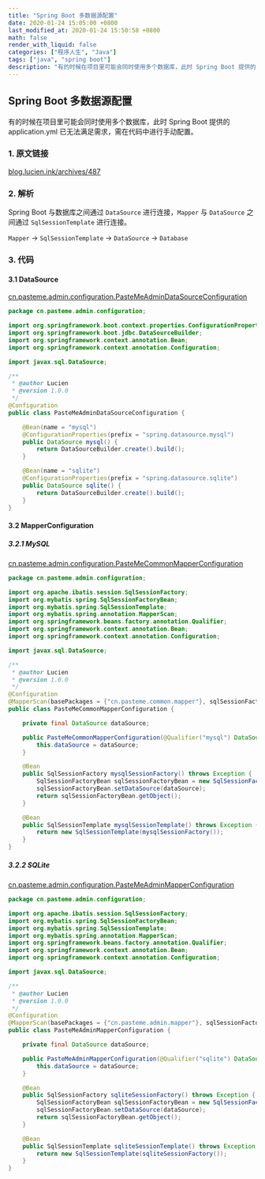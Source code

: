 ```yaml
---
title: "Spring Boot 多数据源配置"
date: 2020-01-24 15:05:00 +0800
last_modified_at: 2020-01-24 15:50:58 +0800
math: false
render_with_liquid: false
categories: ["程序人生", "Java"]
tags: ["java", "spring boot"]
description: "有的时候在项目里可能会同时使用多个数据库，此时 Spring Boot 提供的 application.yml 已无法满足需求，需在代码中进行手动配置。原文链接：blog.lucien.ink/archives/487"
---
```


## Spring Boot 多数据源配置

有的时候在项目里可能会同时使用多个数据库，此时 Spring Boot 提供的 application.yml 已无法满足需求，需在代码中进行手动配置。

### 1. 原文链接

[blog.lucien.ink/archives/487](https://blog.lucien.ink/archives/487/)

### 2. 解析

Spring Boot 与数据库之间通过 `DataSource` 进行连接，`Mapper` 与 `DataSource` 之间通过 `SqlSessionTemplate` 进行连接。

`Mapper` -> `SqlSessionTemplate` -> `DataSource` -> `Database`

### 3. 代码

#### 3.1 DataSource

[cn.pasteme.admin.configuration.PasteMeAdminDataSourceConfiguration](https://github.com/PasteUs/PasteMeAdmin/blob/b19215dcb9c4a6eb2449266dca8418d005f3b9b3/src/main/java/cn/pasteme/admin/configuration/PasteMeAdminDataSourceConfiguration.java)

```java
package cn.pasteme.admin.configuration;

import org.springframework.boot.context.properties.ConfigurationProperties;
import org.springframework.boot.jdbc.DataSourceBuilder;
import org.springframework.context.annotation.Bean;
import org.springframework.context.annotation.Configuration;

import javax.sql.DataSource;

/**
 * @author Lucien
 * @version 1.0.0
 */
@Configuration
public class PasteMeAdminDataSourceConfiguration {

    @Bean(name = "mysql")
    @ConfigurationProperties(prefix = "spring.datasource.mysql")
    public DataSource mysql() {
        return DataSourceBuilder.create().build();
    }

    @Bean(name = "sqlite")
    @ConfigurationProperties(prefix = "spring.datasource.sqlite")
    public DataSource sqlite() {
        return DataSourceBuilder.create().build();
    }
}
```

#### 3.2 MapperConfiguration

##### 3.2.1 MySQL

[cn.pasteme.admin.configuration.PasteMeCommonMapperConfiguration](https://github.com/PasteUs/PasteMeAdmin/blob/b19215dcb9c4a6eb2449266dca8418d005f3b9b3/src/main/java/cn/pasteme/admin/configuration/PasteMeCommonMapperConfiguration.java)

```java
package cn.pasteme.admin.configuration;

import org.apache.ibatis.session.SqlSessionFactory;
import org.mybatis.spring.SqlSessionFactoryBean;
import org.mybatis.spring.SqlSessionTemplate;
import org.mybatis.spring.annotation.MapperScan;
import org.springframework.beans.factory.annotation.Qualifier;
import org.springframework.context.annotation.Bean;
import org.springframework.context.annotation.Configuration;

import javax.sql.DataSource;

/**
 * @author Lucien
 * @version 1.0.0
 */
@Configuration
@MapperScan(basePackages = {"cn.pasteme.common.mapper"}, sqlSessionFactoryRef = "mysqlSessionFactory", sqlSessionTemplateRef = "mysqlSessionTemplate")
public class PasteMeCommonMapperConfiguration {

    private final DataSource dataSource;

    public PasteMeCommonMapperConfiguration(@Qualifier("mysql") DataSource dataSource) {
        this.dataSource = dataSource;
    }

    @Bean
    public SqlSessionFactory mysqlSessionFactory() throws Exception {
        SqlSessionFactoryBean sqlSessionFactoryBean = new SqlSessionFactoryBean();
        sqlSessionFactoryBean.setDataSource(dataSource);
        return sqlSessionFactoryBean.getObject();
    }

    @Bean
    public SqlSessionTemplate mysqlSessionTemplate() throws Exception {
        return new SqlSessionTemplate(mysqlSessionFactory());
    }
}
```

##### 3.2.2 SQLite

[cn.pasteme.admin.configuration.PasteMeAdminMapperConfiguration](https://github.com/PasteUs/PasteMeAdmin/blob/b19215dcb9c4a6eb2449266dca8418d005f3b9b3/src/main/java/cn/pasteme/admin/configuration/PasteMeAdminMapperConfiguration.java)

```java
package cn.pasteme.admin.configuration;

import org.apache.ibatis.session.SqlSessionFactory;
import org.mybatis.spring.SqlSessionFactoryBean;
import org.mybatis.spring.SqlSessionTemplate;
import org.mybatis.spring.annotation.MapperScan;
import org.springframework.beans.factory.annotation.Qualifier;
import org.springframework.context.annotation.Bean;
import org.springframework.context.annotation.Configuration;

import javax.sql.DataSource;

/**
 * @author Lucien
 * @version 1.0.0
 */
@Configuration
@MapperScan(basePackages = {"cn.pasteme.admin.mapper"}, sqlSessionFactoryRef = "sqliteSessionFactory", sqlSessionTemplateRef = "sqliteSessionTemplate")
public class PasteMeAdminMapperConfiguration {

    private final DataSource dataSource;

    public PasteMeAdminMapperConfiguration(@Qualifier("sqlite") DataSource dataSource) {
        this.dataSource = dataSource;
    }

    @Bean
    public SqlSessionFactory sqliteSessionFactory() throws Exception {
        SqlSessionFactoryBean sqlSessionFactoryBean = new SqlSessionFactoryBean();
        sqlSessionFactoryBean.setDataSource(dataSource);
        return sqlSessionFactoryBean.getObject();
    }

    @Bean
    public SqlSessionTemplate sqliteSessionTemplate() throws Exception {
        return new SqlSessionTemplate(sqliteSessionFactory());
    }
}
```

